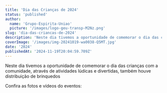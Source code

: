 ```yaml
---
title: 'Dia das Crianças de 2024'
status: 'published'
author:
  name: 'Grupo-Espirita-Uniao'
  picture: '/images/logo-geu-transp-M2Nz.png'
slug: 'dia-das-criancas-de-2024'
description: 'Neste dia tivemos a oportunidade de comemorar o dia das crianças com a comunidade, através de atividades lúdicas e divertidas, também houve distribuição de brinquedos'
coverImage: '/images/img-20241019-wa0038-Q5MT.jpg'
date: '2024'
publishedAt: '2024-11-19T20:04:59.709Z'
---
```


Neste dia tivemos a oportunidade de comemorar o dia das crianças com a comunidade, através de atividades lúdicas e divertidas, também houve distribuição de brinquedos

Confira as fotos e vídeos do eventos: